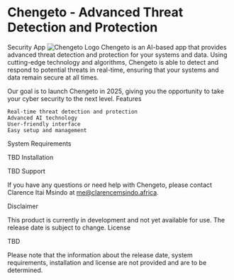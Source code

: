 # Chengeto - Advanced Threat Detection and Protection
Security App
![Chengeto Logo](/logo/chengeto_github.png "Chengeto Logo")
Chengeto is an AI-based app that provides advanced threat detection and protection for your systems and data. Using cutting-edge technology and algorithms, Chengeto is able to detect and respond to potential threats in real-time, ensuring that your systems and data remain secure at all times.

Our goal is to launch Chengeto in 2025, giving you the opportunity to take your cyber security to the next level.
Features

    Real-time threat detection and protection
    Advanced AI technology
    User-friendly interface
    Easy setup and management

System Requirements

TBD
Installation

TBD
Support

If you have any questions or need help with Chengeto, please contact Clarence Itai Msindo at me@clarencemsindo.africa.

Disclaimer

This product is currently in development and not yet available for use. The release date is subject to change.
License

TBD

Please note that the information about the release date, system requirements, installation and license are not provided and are to be determined.
